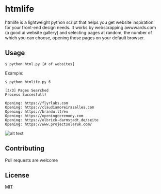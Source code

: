 # htmlife
htmlife is a lightweight python script that helps you get website inspiration for your front-end design needs. It works by webscrapping awwwards.com (a good ui website gallery) and selecting pages at random, the number of which you can choose, opening those pages on your default browser.

## Usage
```
$ python html.py [# of websites]
```
Example:
```
$ python htmlife.py 6         

[3/3] Pages Searched
Process Succesfull!

Opening: https://flyrlabs.com
Opening: https://claudiamoreirasalles.com
Opening: https://brandu.lt/en
Opening: https://openingceremony.com
Opening: https://olbrick-darmstadt.de/seite
Opening: https://www.projectsolaruk.com/
```
![alt text](https://i.imgur.com/4wioAVw.png)
## Contributing
Pull requests are welcome

## License
[MIT](https://choosealicense.com/licenses/mit/)
